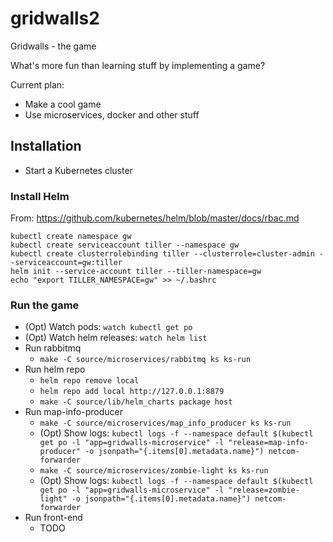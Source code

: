 # gridwalls2
Gridwalls - the game

What's more fun than learning stuff by implementing a game?

Current plan:
- Make a cool game
- Use microservices, docker and other stuff

## Installation

* Start a Kubernetes cluster

### Install Helm

From: https://github.com/kubernetes/helm/blob/master/docs/rbac.md

```
kubectl create namespace gw
kubectl create serviceaccount tiller --namespace gw
kubectl create clusterrolebinding tiller --clusterrole=cluster-admin --serviceaccount=gw:tiller
helm init --service-account tiller --tiller-namespace=gw
echo "export TILLER_NAMESPACE=gw" >> ~/.bashrc
```

### Run the game

* (Opt) Watch pods: `watch kubectl get po`
* (Opt) Watch helm releases: `watch helm list`
* Run rabbitmq
  * `make -C source/microservices/rabbitmq ks ks-run`
* Run helm repo
  * `helm repo remove local`
  * `helm repo add local http://127.0.0.1:8879`
  * `make -C source/lib/helm_charts package host`
* Run map-info-producer
  * `make -C source/microservices/map_info_producer ks ks-run`
  * (Opt) Show logs: `kubectl logs -f --namespace default $(kubectl get po -l "app=gridwalls-microservice" -l "release=map-info-producer" -o jsonpath="{.items[0].metadata.name}") netcom-forwarder`
  * `make -C source/microservices/zombie-light ks ks-run`
  * (Opt) Show logs: `kubectl logs -f --namespace default $(kubectl get po -l "app=gridwalls-microservice" -l "release=zombie-light" -o jsonpath="{.items[0].metadata.name}") netcom-forwarder`
* Run front-end
  * TODO
